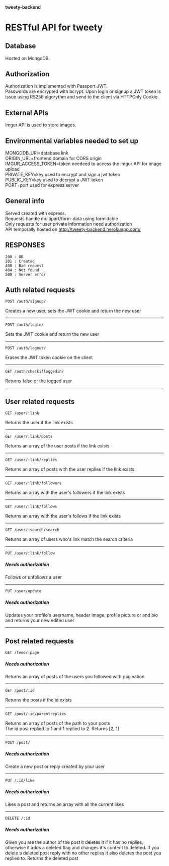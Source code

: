 #### tweety-backend
# RESTful API for tweety

## Database
Hosted on MongoDB.

## Authorization
Authorization is implemented with Passport JWT.  
Passwords are encrypted with bcrypt. Upon login or signup a JWT token is issue using RS256 algorythm and send to the client via HTTPOnly Cookie.

## External APIs
Imgur API is used to store images.

## Environmental variables needed to set up
MONGODB_URI=database link  
ORIGIN_URL=frontend domain for CORS origin  
IMGUR_ACCESS_TOKEN=token needeed to access the imgur API for image upload  
PRIVATE_KEY=key used to encrypt and sign a jwt token  
PUBLIC_KEY=key used to decrypt a JWT token  
PORT=port used for express server  

## General info
Served created with express.  
Requests handle multipart/form-data using formidable  
Only requests for user private information need authorization  
API temporally hosted on http://tweety-backend.herokuapp.com/

## RESPONSES


    200 : OK
    201 : Created
    400 : Bad request
    404 : Not found
    500 : Server error

## Auth related requests

`POST /auth/signup/`

Creates a new user, sets the JWT cookie and return the new user

---
    
`POST /auth/login/`

Sets the JWT cookie and return the new user

---

`POST /auth/logout/`

Erases the JWT token cookie on the client

---

`GET /auth/checkifloggedin/`

Returns false or the logged user

---

## User related requests

`GET /user/:link`

Returns the user if the link exists

---
  

`GET /user/:link/posts`

Returns an array of the user posts if the link exists

---
  
`GET /user/:link/replies`

Returns an array of posts with the user replies if the link exists

---

`GET /user/:link/followers`

Returns an array with the user's followers if the link exists

---

`GET /user/:link/follows`

Returns an array with the user's follows if the link exists

---

`GET /user/:search/search`

Returns an array of users who's link match the search criteria

---

`PUT /user/:link/follow`


##### Needs authorization  
Follows or unfollows a user

---

`PUT /user/update`


##### Needs authorization
Updates your profile's username, header image, profile picture or and bio and returns your new edited user

---

## Post related requests

`GET /feed/:page`


##### Needs authorization
Returns an array of posts of the users you followed with pagination

---

`GET /post/:id`

Returns the posts if the id exists

---

`GET /post/:id/parentreplies`

Returns an array of posts of the path to your posts  
The id post replied to 1 and 1 replied to 2. Returns [2, 1]

---

`POST /post/`


##### Needs authorization
Create a new post or reply created by your user

---

`PUT /:id/like`

##### Needs authorization
Likes a post and returns an array with all the current likes

---

`DELETE /:id`

##### Needs authorization
Given you are the author of the post it deletes it if it has no replies, otherwise it adds a deleted flag and changes it's content to deleted. If you delete a deleted post reply with no other replies it also deletes the post you replied to. Returns the deleted post
